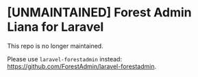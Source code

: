 # [UNMAINTAINED] Forest Admin Liana for Laravel

This repo is no longer maintained.

Please use `laravel-forestadmin` instead: https://github.com/ForestAdmin/laravel-forestadmin.
